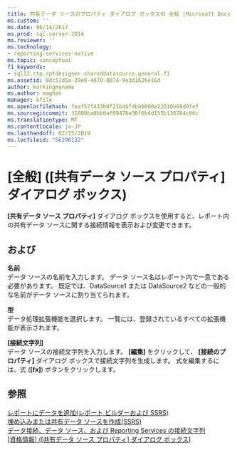 ```yaml
---
title: 共有データ ソースのプロパティ ダイアログ ボックスの 全般 |Microsoft Docs
ms.custom: ''
ms.date: 06/14/2017
ms.prod: sql-server-2014
ms.reviewer: ''
ms.technology:
- reporting-services-native
ms.topic: conceptual
f1_keywords:
- sql12.rtp.rptdesigner.shareddatasource.general.f1
ms.assetid: 8dc51d5a-39e0-4870-8874-9e3d1626e16d
author: markingmyname
ms.author: maghan
manager: kfile
ms.openlocfilehash: feaf57f433b0f21b4bf4bb6600e22010e68d9fef
ms.sourcegitcommit: 31800ba0bb0af09476e38f6b4d155b136764c06c
ms.translationtype: MT
ms.contentlocale: ja-JP
ms.lasthandoff: 02/15/2019
ms.locfileid: "56296132"
---
```

# <a name="shared-data-source-properties-dialog-box-general"></a>[全般] ([共有データ ソース プロパティ] ダイアログ ボックス)
  **[共有データ ソース プロパティ]** ダイアログ ボックスを使用すると、レポート内の共有データ ソースに関する接続情報を表示および変更できます。  
  
## <a name="options"></a>および  
 **名前**  
 データ ソースの名前を入力します。 データ ソース名はレポート内で一意である必要があります。 既定では、DataSource1 または DataSource2 などの一般的な名前がデータ ソースに割り当てられます。  
  
 **型**  
 データ処理拡張機能を選択します。 一覧には、登録されているすべての拡張機能が表示されます。  
  
 **[接続文字列]**  
 データ ソースの接続文字列を入力します。 **[編集]** をクリックして、 **[接続のプロパティ]** ダイアログ ボックスで接続文字列を生成します。 式を編集するには、式 (**[fx]**) ボタンをクリックします。  
  
## <a name="see-also"></a>参照  
 [レポートにデータを追加&#40;レポート ビルダーおよび SSRS&#41;](report-data/report-datasets-ssrs.md)   
 [埋め込みまたは共有データ ソースを作成&#40;SSRS&#41;](../../2014/reporting-services/create-an-embedded-or-shared-data-source-ssrs.md)   
 [データ接続、データ ソース、および Reporting Services の接続文字列](../../2014/reporting-services/data-connections-data-sources-and-connection-strings-in-reporting-services.md)   
 [[資格情報] ([共有データ ソース プロパティ] ダイアログ ボックス)](../../2014/reporting-services/shared-data-source-properties-dialog-box-credentials.md)  
  
  
